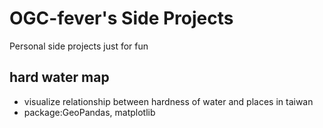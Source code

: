# OGC-fever's Side Projects

Personal side projects just for fun

## hard water map
- visualize relationship between hardness of water and places in taiwan
- package:GeoPandas, matplotlib